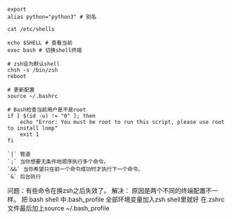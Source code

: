 ```shell
export 
alias python="python3" # 别名

cat /etc/shells

echo $SHELL # 查看当前
exec bash # 切换shell终端

# zsh设为默认shell
chsh -s /bin/zsh
reboot

# 更新配置
source ~/.bashrc

# Bash检查当前用户是不是root
if [ $(id -u) != "0" ]; then
    echo "Error: You must be root to run this script, please use root to install lnmp"
    exit 1
fi

`|` 管道
`;` 当你想要无条件地顺序执行多个命令。
`&&` 当你希望只在前一个命令成功时才执行下一个命令。
`&` 后台执行    
```

问题：有些命令在换zsh之后失效了。
解决：
原因是两个不同的终端配置不一样。
把 bash shell 中.bash_profile 全部环境变量加入zsh shell里就好
在.zshrc文件最后加上source ~/.bash_profile